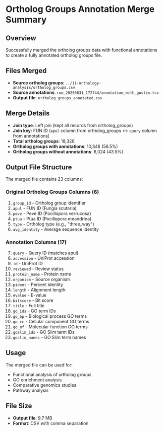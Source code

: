 # Ortholog Groups Annotation Merge Summary

## Overview
Successfully merged the ortholog groups data with functional annotations to create a fully annotated ortholog groups file.

## Files Merged
- **Source ortholog groups**: `../11-orthology-analysis/ortholog_groups.csv`
- **Source annotations**: `run_20250831_172744/annotation_with_goslim.tsv`
- **Output file**: `ortholog_groups_annotated.csv`

## Merge Details
- **Join type**: Left join (kept all records from ortholog_groups)
- **Join key**: FUN ID (`apul` column from ortholog_groups ↔ `query` column from annotations)
- **Total ortholog groups**: 18,326
- **Ortholog groups with annotations**: 10,348 (56.5%)
- **Ortholog groups without annotations**: 8,024 (43.5%)

## Output File Structure
The merged file contains 23 columns:

### Original Ortholog Groups Columns (6)
1. `group_id` - Ortholog group identifier
2. `apul` - FUN ID (Fungia scutaria)
3. `peve` - Peve ID (Pocillopora verrucosa)
4. `ptua` - Ptua ID (Pocillopora meandrina)
5. `type` - Ortholog type (e.g., "three_way")
6. `avg_identity` - Average sequence identity

### Annotation Columns (17)
7. `query` - Query ID (matches apul)
8. `accession` - UniProt accession
9. `id` - UniProt ID
10. `reviewed` - Review status
11. `protein_name` - Protein name
12. `organism` - Source organism
13. `pident` - Percent identity
14. `length` - Alignment length
15. `evalue` - E-value
16. `bitscore` - Bit score
17. `title` - Full title
18. `go_ids` - GO term IDs
19. `go_bp` - Biological process GO terms
20. `go_cc` - Cellular component GO terms
21. `go_mf` - Molecular function GO terms
22. `goslim_ids` - GO Slim term IDs
23. `goslim_names` - GO Slim term names

## Usage
The merged file can be used for:
- Functional analysis of ortholog groups
- GO enrichment analysis
- Comparative genomics studies
- Pathway analysis

## File Size
- **Output file**: 9.7 MB
- **Format**: CSV with comma separation

